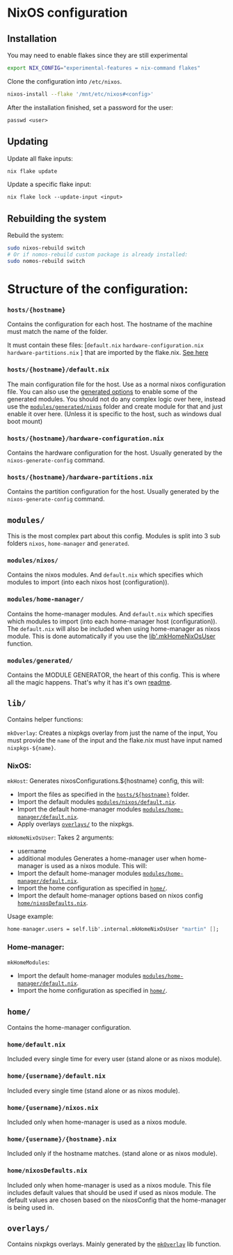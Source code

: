 # NixOS configuration

## Installation

You may need to enable flakes since they are still experimental
```sh
export NIX_CONFIG="experimental-features = nix-command flakes"
```


Clone the configuration into `/etc/nixos`.

```sh
nixos-install --flake '/mnt/etc/nixos#<config>'
```

After the installation finished, set a password for the user:
```
passwd <user>
```

## Updating

Update all flake inputs:

```sh
nix flake update
```

Update a specific flake input:

```
nix flake lock --update-input <input>
```

## Rebuilding the system

Rebuild the system:

```sh
sudo nixos-rebuild switch
# Or if nomos-rebuild custom package is already installed:
sudo nomos-rebuild switch
```

# Structure of the configuration:

<span id="hosts-hostname" ></span>
### `hosts/{hostname}`

Contains the configuration for each host. The hostname of the machine must match the name of the folder.

It must contain these files: [`default.nix` `hardware-configuration.nix` `hardware-partitions.nix` ] that are imported by the flake.nix. [See here](#mkHostFiles)

### `hosts/{hostname}/default.nix`

The main configuration file for the host. Use as a normal nixos configuration file. You can also use the [generated options](modules/generated/readme.md) to enable some of the generated modules.
You should not do any complex logic over here, instead use the [`modules/generated/nixos`](modules/generated/readme.md#nixos-default) folder and create module for that and just enable it over here. (Unless it is specific to the host, such as windows dual boot mount)

### `hosts/{hostname}/hardware-configuration.nix`

Contains the hardware configuration for the host. Usually generated by the `nixos-generate-config` command.

### `hosts/{hostname}/hardware-partitions.nix`

Contains the partition configuration for the host. Usually generated by the `nixos-generate-config` command.

## `modules/`

This is the most complex part about this config.
Modules is split into 3 sub folders `nixos`, `home-manager` and `generated`. 

<span id="modules-nixos" ></span>
### `modules/nixos/`

Contains the nixos modules. And `default.nix` which specifies which modules to import (into each nixos host (configuration)).

<span id="modules-home-manager" ></span>
### `modules/home-manager/`

Contains the home-manager modules. And `default.nix` which specifies which modules to import (into each home-manager host (configuration)).
The `default.nix` will also be included when using home-manager as nixos module. This is done automatically if you use the [lib'.mkHomeNixOsUser](#mkHomeNixOsUser) function.

### `modules/generated/`

Contains the MODULE GENERATOR, the heart of this config. This is where all the magic happens. That's why it has it's own [readme](modules/generated/readme.md).

## `lib/`

Contains helper functions:

<span id="mkOverlay" ></span>
`mkOverlay`:
Creates a nixpkgs overlay from just the name of the input,
You must provide the `name` of the input and the flake.nix must have input named `nixpkgs-${name}`.

### NixOS:
`mkHost`:
Generates nixosConfigurations.${hostname} config, this will:
<span id="mkHostFiles" ></span>
- Import the files as specified in the [`hosts/${hostname}`](#hosts-hostname) folder.
- Import the default modules [`modules/nixos/default.nix`](#modules-nixos).
- Import the default home-manager modules [`modules/home-manager/default.nix`](#modules-home-manager).
- Apply overlays [`overlays/`](#overlays) to the nixpkgs.

<span id="mkHomeNixOsUser" ></span>
`mkHomeNixOsUser`:
Takes 2 arguments:
- username
- additional modules
Generates a home-manager user when home-manager is used as a nixos module.
This will:
- Import the default home-manager modules [`modules/home-manager/default.nix`](#modules-home-manager).
- Import the home configuration as specified in [`home/`](#home).
- Import the default home-manager options based on nixos config [`home/nixosDefaults.nix`](#home-nixosDefautls).

Usage example:
```nix
home-manager.users = self.lib'.internal.mkHomeNixOsUser "martin" [];
```

### Home-manager:
`mkHomeModules`:
- Import the default home-manager modules [`modules/home-manager/default.nix`](#modules-home-manager).
- Import the home configuration as specified in [`home/`](#home).

<span id="home" ></span>
## `home/`

Contains the home-manager configuration.

### `home/default.nix`

Included every single time for every user (stand alone or as nixos module).

### `home/{username}/default.nix`

Included every single time (stand alone or as nixos module).

### `home/{username}/nixos.nix`

Included only when home-manager is used as a nixos module.

### `home/{username}/{hostname}.nix`

Included only if the hostname matches. (stand alone or as nixos module).

<span id="home-nixosDefautls" ></span>
### `home/nixosDefaults.nix`

Included only when home-manager is used as a nixos module.
This file includes default values that should be used if used as nixos module. The default values are chosen based on the nixosConfig that the home-manager is being used in.

<span id="overlays" ></span>
## `overlays/`

Contains nixpkgs overlays. Mainly generated by the [`mkOverlay`](#mkOverlay) lib function.



